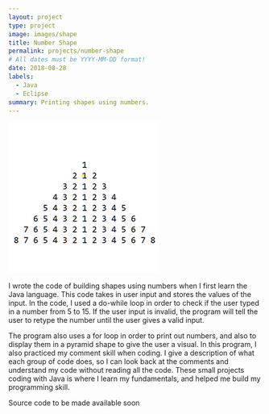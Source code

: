 ```yaml
---
layout: project
type: project
image: images/shape
title: Number Shape
permalink: projects/number-shape
# All dates must be YYYY-MM-DD format!
date: 2018-08-28
labels:
  - Java
  - Eclipse
summary: Printing shapes using numbers.
---
```


<img class="ui medium right floated rounded image" src="../images/shape.jpg">

I wrote the code of building shapes using numbers when I first learn the Java language. This code takes in user input and stores the values of the input. In the code, I used a do-while loop in order to check if the user typed in a number from 5 to 15. If the user input is invalid, the program will tell the user to retype the number until the user gives a valid input.
 
The program also uses a for loop in order to print out numbers, and also to display them in a pyramid shape to give the user a visual. In this program, I also practiced my comment skill when coding. I give a description of what each group of code does, so I can look back at the comments and understand my code without reading all the code. These small projects coding with Java is where I learn my fundamentals, and helped me build my programming skill.

Source code to be made available soon
